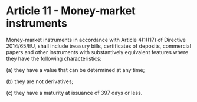 # Article 11 - Money-market instruments


Money-market instruments in accordance with Article 4(1)(17) of Directive 2014/65/EU, shall include treasury bills, certificates of deposits, commercial papers and other instruments with substantively equivalent features where they have the following characteristics:

(a) they have a value that can be determined at any time;

(b) they are not derivatives;

(c) they have a maturity at issuance of 397 days or less.
